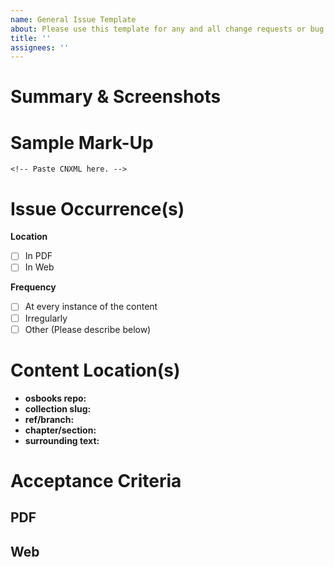 ```yaml
---
name: General Issue Template
about: Please use this template for any and all change requests or bug reports.
title: ''
assignees: ''
---
```


<!-- Please include the book title in the issue title and attach the appropriate book: labels.  -->

# Summary & Screenshots
<!-- Please give an overview of the issue including screenshots of both web and PDF -->

# Sample Mark-Up
```
<!-- Paste CNXML here. -->
```

# Issue Occurrence(s)
<!-- Check all that apply -->
 **Location**
- [ ] In PDF
- [ ] In Web

**Frequency**
- [ ] At every instance of the content
- [ ] Irregularly
- [ ] Other (Please describe below)

# Content Location(s)
- **osbooks repo:** 
- **collection slug:**
- **ref/branch:**
- **chapter/section:** 
- **surrounding text:** 

# Acceptance Criteria
<!-- OPENSTAX ONLY -->

## PDF

## Web
